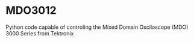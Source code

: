 # MDO3012
Python code capable of controling the Mixed Domain Osciloscope (MDO) 3000 Series from Tektronix